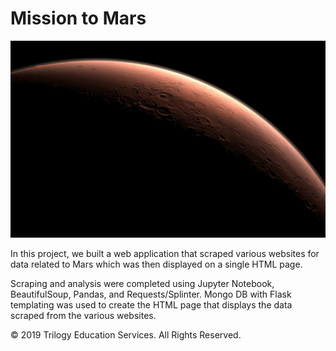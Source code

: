 # Mission to Mars

![mission_to_mars](mission_to_mars.jpg)

In this project, we built a web application that scraped various websites for data related to Mars which was then displayed on a single HTML page.

Scraping and analysis were completed using Jupyter Notebook, BeautifulSoup, Pandas, and Requests/Splinter.  Mongo DB with Flask templating was used to create the HTML page that displays the data scraped from the various websites.

© 2019 Trilogy Education Services. All Rights Reserved.

